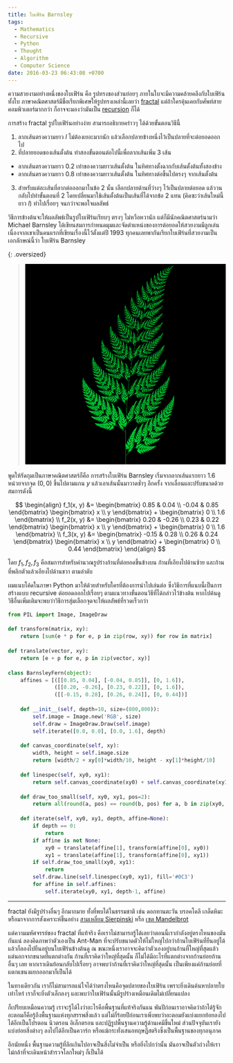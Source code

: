 ```yaml
---
title: ใบเฟิร์น Barnsley
tags:
  - Mathematics
  - Recursive
  - Python
  - Thought
  - Algorithm
  - Computer Science
date: 2016-03-23 06:43:08 +0700
---
```


ความสวยงามอย่างหนึ่งของใบเฟิร์น คือ รูปทรงของส่วนย่อยๆ ภายในใบจะมีความคล้ายคลึงกับใบเฟิร์นทั้งใบ ภาษาคณิตศาสตร์มีชื่อเรียกพิเศษให้รูปทรงเหล่านี้เลยว่า [fractal][] แต่ถ้าใครคุ้นเคยกับศัพท์สายคอมพิวเตอร์มากกว่า ก็อาจจะมองว่ามันเป็น [recursion][] ก็ได้

การสร้าง fractal รูปใบเฟิร์นอย่างง่าย สามารถอธิบายคร่าวๆ ได้ด้วยขั้นตอนวิธีนี้

1. ลากเส้นตรงความยาว $l$ ไม่ต้องเยอะมากนัก แล้วเลือกปลายข้างหนึ่งไว้เป็นปลายที่จะต่อยอดออกไป
2. ที่ปลายยอดของเส้นตั้งต้น ทำสองขั้นตอนต่อไปนี้เพื่อลากเส้นเพิ่ม 3 เส้น
  - ลากเส้นตรงความยาว $0.2$ เท่าของความยาวเส้นตั้งต้น ในทิศทางตั้งฉากกับเส้นตั้งต้นทั้งสองข้าง
  - ลากเส้นตรงความยาว $0.8$ เท่าของความยาวเส้นตั้งต้น ในทิศทางต่อขึ้นไปตรงๆ จากเส้นตั้งต้น
3. สำหรับแต่ละเส้นที่ลากต่อออกมาในข้อ 2 นั้น เลือกปลายด้านที่ว่างๆ ไว้เป็นปลายต่อยอด แล้ววนกลับไปทำขั้นตอนที่ 2 โดยเปลี่ยนมาใช้เส้นตั้งต้นเป็นเส้นที่ได้จากข้อ 2 แทน (คิดซะว่าเส้นใหม่นี้ยาว $l$) ทำไปเรื่อยๆ จนกว่าจะพอใจผลลัพธ์

วิธีการข้างต้นจะให้ผลลัพธ์เป็นรูปใบเฟิร์นเรียบๆ ตรงๆ ไม่หวือหวานัก แต่ก็มีนักคณิตศาสตร์นามว่า Michael Barnsley ได้เขียนสมการกำหนดมุมและจัดตำแหน่งของการต่อยอดให้สวยงามมีลูกเล่น เนื่องจากเขาเป็นคนแรกที่เขียนเรื่องนี้ไว้ตั้งแต่ปี 1993 ทุกคนเลยพากันเรียกใบเฟิร์นที่สวยงามเป็นเอกลักษณ์นี้ว่า ใบเฟิร์น Barnsley

{: .oversized}
> ![ใบเฟิร์น Barnsley ที่ได้หลังจากการทำซ้ำ 23 รอบ](/images/algorithm/misc/barnsley-fern-23it.png)

พูดให้รัดกุมเป็นภาษาคณิตศาสตร์ก็คือ การสร้างใบเฟิร์น Barnsley เริ่มจากลากเส้นแรกยาว $1.6$ หน่วยจากจุด $(0,0)$ ขึ้นไปตามแกน $y$ แล้วเอาเส้นนั้นมาวาดซ้ำๆ อีกครั้ง จากเลื่อนและปรับขนาดด้วยสมการดังนี้

$$ \begin{align}
f_1(x, y) &= \begin{bmatrix} 0.85 & 0.04 \\ -0.04 & 0.85 \end{bmatrix}
             \begin{bmatrix} x \\ y \end{bmatrix} +
             \begin{bmatrix} 0 \\ 1.6 \end{bmatrix} \\
f_2(x, y) &= \begin{bmatrix} 0.20 & -0.26 \\ 0.23 & 0.22 \end{bmatrix}
             \begin{bmatrix} x \\ y \end{bmatrix} +
             \begin{bmatrix} 0 \\ 1.6 \end{bmatrix} \\
f_3(x, y) &= \begin{bmatrix} -0.15 & 0.28 \\ 0.26 & 0.24 \end{bmatrix}
             \begin{bmatrix} x \\ y \end{bmatrix} +
             \begin{bmatrix} 0 \\ 0.44 \end{bmatrix}
\end{align} $$

โดย $f_1, f_2, f_3$ คือสมการสำหรับคำนวณรูปร่างก้านที่ต่อยอดขึ้นข้างบน ก้านที่เอียงไปด้านซ้าย และก้านที่พลิกตัวแล้วเอียงไปด้านขวา ตามลำดับ

ผมแนบโค้ดในภาษา Python มาให้ด้วยสำหรับใครที่ต้องการนำไปเล่นต่อ ซึ่งวิธีการที่แนบนี้เป็นการสร้างแบบ recursive ต่อยอดออกไปเรื่อยๆ ตามแนวทางขั้นตอนวิธีที่ได้กล่าวไว้ข้างต้น หากไปค้นดูวิธีอื่นเพิ่มเติมจะพบว่าวิธีการสุ่มเลือกจุดจะให้ผลลัพธ์ที่รวดเร็วกว่า

``` python
from PIL import Image, ImageDraw

def transform(matrix, xy):
    return [sum(e * p for e, p in zip(row, xy)) for row in matrix]

def translate(vector, xy):
    return [e + p for e, p in zip(vector, xy)]

class BarnsleyFern(object):
    affines = [([[0.85, 0.04], [-0.04, 0.85]], [0, 1.6]),
               ([[0.20, -0.26], [0.23, 0.22]], [0, 1.6]),
               ([[-0.15, 0.28], [0.26, 0.24]], [0, 0.44])]

    def __init__(self, depth=10, size=(800,800)):
        self.image = Image.new('RGB', size)
        self.draw = ImageDraw.Draw(self.image)
        self.iterate([0.0, 0.0], [0.0, 1.6], depth)

    def canvas_coordinate(self, xy):
        width, height = self.image.size
        return [width/2 + xy[0]*width/10, height - xy[1]*height/10]

    def linespec(self, xy0, xy1):
        return self.canvas_coordinate(xy0) + self.canvas_coordinate(xy1)

    def draw_too_small(self, xy0, xy1, pos=2):
        return all(round(a, pos) == round(b, pos) for a, b in zip(xy0, xy1))

    def iterate(self, xy0, xy1, depth, affine=None):
        if depth == 0:
            return
        if affine is not None:
            xy0 = translate(affine[1], transform(affine[0], xy0))
            xy1 = translate(affine[1], transform(affine[0], xy1))
        if self.draw_too_small(xy0, xy1):
            return
        self.draw.line(self.linespec(xy0, xy1), fill='#0C3')
        for affine in self.affines:
            self.iterate(xy0, xy1, depth-1, affine)
```

---

fractal ยังมีรูปร่างอื่นๆ อีกมากมาย ทั้งที่พบได้ในธรรมชาติ เช่น ดอกทานตะวัน บรอคโคลี เกล็ดหิมะ หรือมาจากการสังเคราะห์ขึ้นอย่าง [สามเหลี่ยม Sierpinski][] หรือ [เซต Mandelbrot][]

แต่ความมหัศจรรย์ของ fractal ที่แท้จริง คือเราไม่สามารถรู้ได้เลยว่าตอนนี้เรากำลังอยู่ตรงไหนของมันกันแน่ ลองคิดภาพว่าตัวเองเป็น Ant-Man ที่จะปรับขนาดตัวให้ไม่ใหญ่ไปกว่าก้านใบเฟิร์นที่ยืนอยู่ได้ แล้วก็ลองไปยืนอยู่บนใบเฟิร์นข้างต้นดู ณ ขณะหนึ่งเราอาจจะคิดว่าตัวเองอยู่บนก้านที่ใหญ่ที่สุดแล้ว แต่นอกจากขนาดที่แตกต่างกัน ก้านที่เราคิดว่าใหญ่ที่สุดนั้น ก็ไม่ได้มีอะไรที่แตกต่างจากก้านย่อยก้านอื่นๆ เลย หากเราเดินย้อนกลับไปเรื่อยๆ อาจพบว่าก้านที่เราคิดว่าใหญ่ที่สุดนั้น เป็นเพียงแค่ก้านย่อยที่แตกแขนงแยกออกมาก็เป็นได้

ในทางเดียวกัน เราก็ไม่สามารถแน่ใจได้ว่าตรงไหนคือจุดปลายของใบเฟิร์น เพราะยิ่งเดินค้นหาปลายใบเท่าไหร่ เราก็จะยิ่งตัวเล็กลงๆ และพบว่าใบเฟิร์นนั้นมีรูปร่างเหมือนเดิมไม่เปลี่ยนแปลง

ก็เปรียบเหมือนความรู้ เราจะรู้ได้ไงว่าอะไรคือพื้นฐานที่แท้จริงกันแน พันปีก่อนเราอาจคิดว่าถ้าได้รู้จักอะตอมก็คือรู้ถึงพื้นฐานแห่งทุกสรรพสิ่งแล้ว แต่ไม่กี่ร้อยปีก่อนเราเพิ่งพบว่าอะตอมยังแบ่งแยกย้อยลงไปได้อีกเป็นโปรตอน นิวตรอน อิเล็กตรอน และปฏิรูปพื้นฐานความรู้ด้านเคมีขึ้นใหม่ ส่วนปัจจุบันเรายังแบ่งย่อยสิ่งต่างๆ ลงไปได้อีกเป็นควาร์ก หรือแม้กระทั่งเสนอทฤษฎีสตริงซึ่งเป็นพื้นฐานของทุกอนุภาค

อีกนัยหนึ่ง พื้นฐานความรู้ที่ลึกเกินไปอาจเป็นสิ่งไม่จำเป็น หรือยิ่งไปกว่านั้น มันอาจเป็นตัวถ่วงให้เราไม่กล้าที่จะเดินหน้าสำรวจโลกใหม่ๆ ก็เป็นได้


[fractal]: //en.wikipedia.org/wiki/Fractal
[recursion]: //en.wikipedia.org/wiki/Recursion
[สามเหลี่ยม Sierpinski]: //en.wikipedia.org/wiki/Sierpinski_triangle
[เซต Mandelbrot]: //en.wikipedia.org/wiki/Mandelbrot_set
